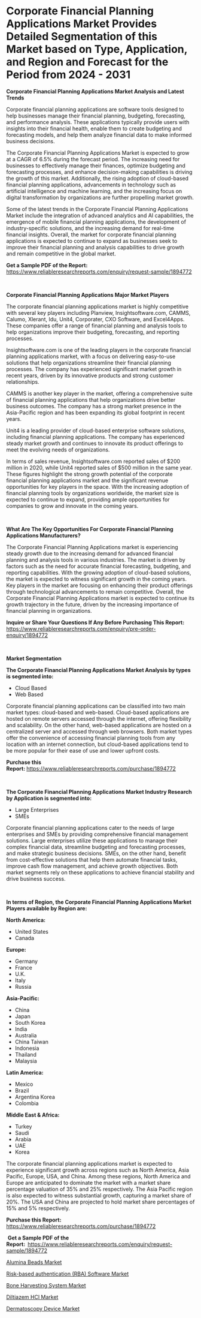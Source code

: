 <p><h1>Corporate Financial Planning Applications Market Provides Detailed Segmentation of this Market based on Type, Application, and Region and Forecast for the Period from 2024 - 2031</h1></p><p><strong>Corporate Financial Planning Applications Market Analysis and Latest Trends</strong></p>
<p><p>Corporate financial planning applications are software tools designed to help businesses manage their financial planning, budgeting, forecasting, and performance analysis. These applications typically provide users with insights into their financial health, enable them to create budgeting and forecasting models, and help them analyze financial data to make informed business decisions.</p><p>The Corporate Financial Planning Applications Market is expected to grow at a CAGR of 6.5% during the forecast period. The increasing need for businesses to effectively manage their finances, optimize budgeting and forecasting processes, and enhance decision-making capabilities is driving the growth of this market. Additionally, the rising adoption of cloud-based financial planning applications, advancements in technology such as artificial intelligence and machine learning, and the increasing focus on digital transformation by organizations are further propelling market growth.</p><p>Some of the latest trends in the Corporate Financial Planning Applications Market include the integration of advanced analytics and AI capabilities, the emergence of mobile financial planning applications, the development of industry-specific solutions, and the increasing demand for real-time financial insights. Overall, the market for corporate financial planning applications is expected to continue to expand as businesses seek to improve their financial planning and analysis capabilities to drive growth and remain competitive in the global market.</p></p>
<p><strong>Get a Sample PDF of the Report:&nbsp;</strong> <a href="https://www.reliableresearchreports.com/enquiry/request-sample/1894772">https://www.reliableresearchreports.com/enquiry/request-sample/1894772</a></p>
<p>&nbsp;</p>
<p><strong>Corporate Financial Planning Applications Major Market Players</strong></p>
<p><p>The corporate financial planning applications market is highly competitive with several key players including Planview, Insightsoftware.com, CAMMS, Calumo, Xlerant, Idu, Unit4, Corporater, CXO Software, and Excel4Apps. These companies offer a range of financial planning and analysis tools to help organizations improve their budgeting, forecasting, and reporting processes.</p><p>Insightsoftware.com is one of the leading players in the corporate financial planning applications market, with a focus on delivering easy-to-use solutions that help organizations streamline their financial planning processes. The company has experienced significant market growth in recent years, driven by its innovative products and strong customer relationships.</p><p>CAMMS is another key player in the market, offering a comprehensive suite of financial planning applications that help organizations drive better business outcomes. The company has a strong market presence in the Asia-Pacific region and has been expanding its global footprint in recent years.</p><p>Unit4 is a leading provider of cloud-based enterprise software solutions, including financial planning applications. The company has experienced steady market growth and continues to innovate its product offerings to meet the evolving needs of organizations.</p><p>In terms of sales revenue, Insightsoftware.com reported sales of $200 million in 2020, while Unit4 reported sales of $500 million in the same year. These figures highlight the strong growth potential of the corporate financial planning applications market and the significant revenue opportunities for key players in the space. With the increasing adoption of financial planning tools by organizations worldwide, the market size is expected to continue to expand, providing ample opportunities for companies to grow and innovate in the coming years.</p></p>
<p>&nbsp;</p>
<p><strong>What Are The Key Opportunities For Corporate Financial Planning Applications Manufacturers?</strong></p>
<p><p>The Corporate Financial Planning Applications market is experiencing steady growth due to the increasing demand for advanced financial planning and analysis tools in various industries. The market is driven by factors such as the need for accurate financial forecasting, budgeting, and reporting capabilities. With the growing adoption of cloud-based solutions, the market is expected to witness significant growth in the coming years. Key players in the market are focusing on enhancing their product offerings through technological advancements to remain competitive. Overall, the Corporate Financial Planning Applications market is expected to continue its growth trajectory in the future, driven by the increasing importance of financial planning in organizations.</p></p>
<p><strong>Inquire or Share Your Questions If Any Before Purchasing This Report:</strong> <a href="https://www.reliableresearchreports.com/enquiry/pre-order-enquiry/1894772">https://www.reliableresearchreports.com/enquiry/pre-order-enquiry/1894772</a></p>
<p>&nbsp;</p>
<p><strong>Market Segmentation</strong></p>
<p><strong>The Corporate Financial Planning Applications Market Analysis by types is segmented into:</strong></p>
<p><ul><li>Cloud Based</li><li>Web Based</li></ul></p>
<p><p>Corporate financial planning applications can be classified into two main market types: cloud-based and web-based. Cloud-based applications are hosted on remote servers accessed through the internet, offering flexibility and scalability. On the other hand, web-based applications are hosted on a centralized server and accessed through web browsers. Both market types offer the convenience of accessing financial planning tools from any location with an internet connection, but cloud-based applications tend to be more popular for their ease of use and lower upfront costs.</p></p>
<p><strong>Purchase this Report:&nbsp;</strong><a href="https://www.reliableresearchreports.com/purchase/1894772">https://www.reliableresearchreports.com/purchase/1894772</a></p>
<p>&nbsp;</p>
<p><strong>The Corporate Financial Planning Applications Market Industry Research by Application is segmented into:</strong></p>
<p><ul><li>Large Enterprises</li><li>SMEs</li></ul></p>
<p><p>Corporate financial planning applications cater to the needs of large enterprises and SMEs by providing comprehensive financial management solutions. Large enterprises utilize these applications to manage their complex financial data, streamline budgeting and forecasting processes, and make strategic business decisions. SMEs, on the other hand, benefit from cost-effective solutions that help them automate financial tasks, improve cash flow management, and achieve growth objectives. Both market segments rely on these applications to achieve financial stability and drive business success.</p></p>
<p>&nbsp;</p>
<p><strong>In terms of Region, the Corporate Financial Planning Applications Market Players available by Region are:</strong></p>
<p>
    <p> <strong> North America: </strong>
        <ul>
            <li>United States</li>
            <li>Canada</li>
        </ul>
        </p> 
    <p> <strong> Europe: </strong>
        <ul>
            <li>Germany</li>
            <li>France</li>
            <li>U.K.</li>
            <li>Italy</li>
            <li>Russia</li>
        </ul>
        </p> 
    <p> <strong> Asia-Pacific: </strong>
        <ul>
            <li>China</li>
            <li>Japan</li>
            <li>South Korea</li>
            <li>India</li>
            <li>Australia</li>
            <li>China Taiwan</li>
            <li>Indonesia</li>
            <li>Thailand</li>
            <li>Malaysia</li>
        </ul>
        </p> 
    <p> <strong> Latin America: </strong>
        <ul>
            <li>Mexico</li>
            <li>Brazil</li>
            <li>Argentina Korea</li>
            <li>Colombia</li>
        </ul>
        </p> 
    <p> <strong> Middle East & Africa: </strong>
        <ul>
            <li>Turkey</li>
            <li>Saudi</li>
            <li>Arabia</li>
            <li>UAE</li>
            <li>Korea</li>
        </ul>
    </p>
    </p>
<p><p>The corporate financial planning applications market is expected to experience significant growth across regions such as North America, Asia Pacific, Europe, USA, and China. Among these regions, North America and Europe are anticipated to dominate the market with a market share percentage valuation of 35% and 25% respectively. The Asia Pacific region is also expected to witness substantial growth, capturing a market share of 20%. The USA and China are projected to hold market share percentages of 15% and 5% respectively.</p></p>
<p><strong>Purchase this Report: </strong><a href="https://www.reliableresearchreports.com/purchase/1894772">https://www.reliableresearchreports.com/purchase/1894772</a></p>
<p>&nbsp;<strong>Get a Sample PDF of the Report:&nbsp;&nbsp;</strong><a href="https://www.reliableresearchreports.com/enquiry/request-sample/1894772">https://www.reliableresearchreports.com/enquiry/request-sample/1894772</a></p>
<p><strong></strong></p>
<p><p><a href="https://view.publitas.com/reportprime-1/alumina-beads-market-research-report-provides-critical-insights-that-can-help-shape-business-development-and-investment-strategies/">Alumina Beads Market</a></p><p><a href="https://github.com/wwwkeltoum/Market-Research-Report-List-2/blob/main/risk-based-authentication-rba-software-market.md">Risk-based authentication (RBA) Software Market</a></p><p><a href="https://fearless-okapi-6c8.notion.site/Bone-Harvesting-System-Market-Offer-Valuable-Insights-into-Market-Size-Market-Share-Market-Trends--ad9684dff7f8493aab91029e3d5743fe">Bone Harvesting System Market</a></p><p><a href="https://view.publitas.com/reportprime-1/diltiazem-hcl-market-research-report-reveals-the-latest-trends-and-opportunities-of-this-market-for-period-from-2024-2031/">Diltiazem HCl Market</a></p><p><a href="https://noble-drawer-34c.notion.site/Dermatoscopy-Device-Market-Research-Report-Provides-Critical-Insights-that-can-help-Shape-Business-D-5b88dd1cb60b437285e075cd0800b069">Dermatoscopy Device Market</a></p></p>